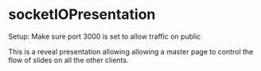 socketIOPresentation
====================
Setup: Make sure port 3000 is set to allow traffic on public

This is a reveal presentation allowing allowing a master page to control the flow of slides on all the other clients.